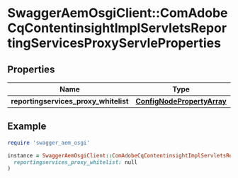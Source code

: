 # SwaggerAemOsgiClient::ComAdobeCqContentinsightImplServletsReportingServicesProxyServleProperties

## Properties

| Name | Type | Description | Notes |
| ---- | ---- | ----------- | ----- |
| **reportingservices_proxy_whitelist** | [**ConfigNodePropertyArray**](ConfigNodePropertyArray.md) |  | [optional] |

## Example

```ruby
require 'swagger_aem_osgi'

instance = SwaggerAemOsgiClient::ComAdobeCqContentinsightImplServletsReportingServicesProxyServleProperties.new(
  reportingservices_proxy_whitelist: null
)
```

